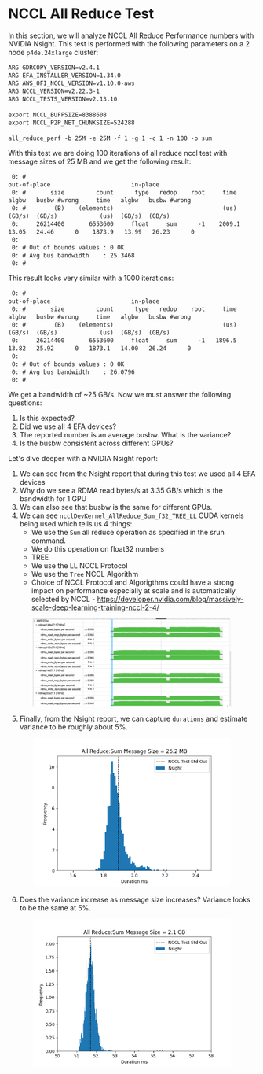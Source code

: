 # NCCL All Reduce Test

In this section, we will analyze NCCL All Reduce Performance numbers with NVIDIA Nsight. This test is performed with the following parameters on a 2 node `p4de.24xlarge` cluster:

```
ARG GDRCOPY_VERSION=v2.4.1
ARG EFA_INSTALLER_VERSION=1.34.0
ARG AWS_OFI_NCCL_VERSION=v1.10.0-aws
ARG NCCL_VERSION=v2.22.3-1
ARG NCCL_TESTS_VERSION=v2.13.10

export NCCL_BUFFSIZE=8388608
export NCCL_P2P_NET_CHUNKSIZE=524288

all_reduce_perf -b 25M -e 25M -f 1 -g 1 -c 1 -n 100 -o sum
```
With this test we are doing 100 iterations of all reduce nccl test with message sizes of 25 MB and we get the following result:

```
 0: #                                                              out-of-place                       in-place
 0: #       size         count      type   redop    root     time   algbw   busbw #wrong     time   algbw   busbw #wrong
 0: #        (B)    (elements)                               (us)  (GB/s)  (GB/s)            (us)  (GB/s)  (GB/s)
 0:     26214400       6553600     float     sum      -1    2009.1  13.05   24.46      0    1873.9   13.99   26.23      0
 0: 
 0: # Out of bounds values : 0 OK
 0: # Avg bus bandwidth    : 25.3468
 0: #
```
This result looks very similar with a 1000 iterations:

```
 0: #                                                              out-of-place                       in-place
 0: #       size         count      type   redop    root     time   algbw   busbw #wrong     time   algbw   busbw #wrong
 0: #        (B)    (elements)                               (us)  (GB/s)  (GB/s)            (us)  (GB/s)  (GB/s)
 0:     26214400       6553600     float     sum      -1   1896.5   13.82   25.92      0   1873.1   14.00   26.24      0
 0:    
 0: # Out of bounds values : 0 OK
 0: # Avg bus bandwidth    : 26.0796
 0: #
```

We get a bandwidth of ~25 GB/s. Now we must answer the following questions:
1. Is this expected?
2. Did we use all 4 EFA devices?
3. The reported number is an average busbw. What is the variance?
4. Is the busbw consistent across different GPUs?

Let's dive deeper with a NVIDIA Nsight report:

1. We can see from the Nsight report that during this test we used all 4 EFA devices
2. Why do we see a RDMA read bytes/s at 3.35 GB/s which is the bandwidth for 1 GPU
3. We can also see that busbw is the same for different GPUs.
4. We can see `ncclDevKernel_AllReduce_Sum_f32_TREE_LL` CUDA kernels being used which tells us 4 things:
   * We use the `Sum` all reduce operation as specified in the srun command. 
   * We do this operation on float32 numbers
   * TREE
   * We use the LL NCCL Protocol
   * We use the `Tree` NCCL Algorithm
   * Choice of NCCL Protocol and Algorigthms could have a strong impact on performance especially at scale and is automatically selected by NCCL - https://developer.nvidia.com/blog/massively-scale-deep-learning-training-nccl-2-4/


<center><img src="../images/all_reduce_25MB_nsight.png" width="80%"/> </br>
</center>

5. Finally, from the Nsight report, we can capture `durations` and estimate variance to be roughly about 5%.

<center><img src="../images/all_reduce_sum_25MB.png" width="80%"/> </br>
</center>

6. Does the variance increase as message size increases? Variance looks to be the same at 5%.

<center><img src="../images/all_reduce_sum_2GB.png" width="80%"/> </br>
</center>
